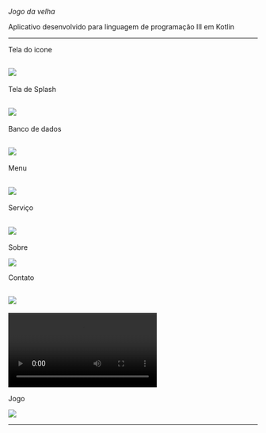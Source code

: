 *Jogo da velha*

Aplicativo desenvolvido para linguagem de programação III em Kotlin

--------------------
 
 Tela do icone
 
 ![](https://github.com/jacksonn455/Jogo-da-Velha/blob/main/img/icone.png)
--------------------
 
 Tela de Splash
 
 ![](https://github.com/jacksonn455/Jogo-da-Velha/blob/main/img/splash.png)
--------------------
 
  Banco de dados
 
 ![](https://github.com/jacksonn455/Jogo-da-Velha/blob/main/img/banco.png)
--------------------

 Menu
 
 ![](https://github.com/jacksonn455/Jogo-da-Velha/blob/main/img/menu.png)
--------------------

 Serviço
 
 ![](https://github.com/jacksonn455/Jogo-da-Velha/blob/main/img/servico.png)
--------------------

 Sobre
 
 ![](https://github.com/jacksonn455/Jogo-da-Velha/blob/main/img/sobre.png)

 Contato
 
 ![](https://github.com/jacksonn455/Jogo-da-Velha/blob/main/img/contato.png)
--------------------

 ![](https://github.com/jacksonn455/armarios_inteligentes_biccateca/blob/master/conectado.mp4)

 Jogo
 
 ![](https://github.com/jacksonn455/Jogo-da-Velha/blob/main/img/jogo.png)

--------------------
